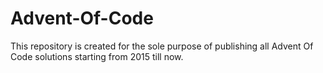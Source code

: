 # Advent-Of-Code
This repository is created for the sole purpose of publishing all Advent Of Code solutions starting from 2015 till now.
